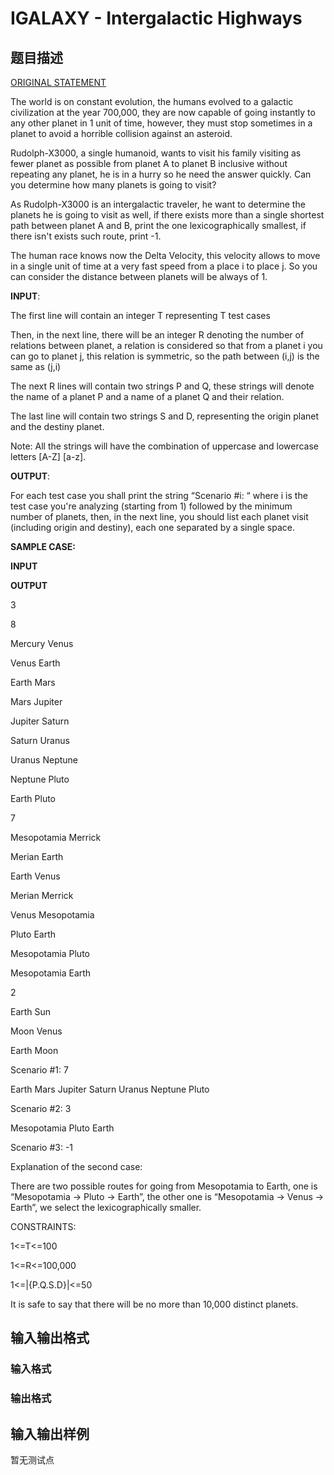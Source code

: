 # IGALAXY - Intergalactic Highways

## 题目描述

[](https://docs.google.com/open?id=0B9MWHgzm3i0ib3pPYzNZS0txVjA)

[ORIGINAL STATEMENT](https://docs.google.com/open?id=0B9MWHgzm3i0iMzk4UWFONk9uVkU)

The world is on constant evolution, the humans evolved to a galactic civilization at the year 700,000, they are now capable of going instantly to any other planet in 1 unit of time, however, they must stop sometimes in a planet to avoid a horrible collision against an asteroid.

Rudolph-X3000, a single humanoid, wants to visit his family visiting as fewer planet as possible from planet A to planet B inclusive without repeating any planet, he is in a hurry so he need the answer quickly. Can you determine how many planets is going to visit?

As Rudolph-X3000 is an intergalactic traveler, he want to determine the planets he is going to visit as well, if there exists more than a single shortest path between planet A and B, print the one lexicographically smallest, if there isn't exists such route, print -1.

The human race knows now the Delta Velocity, this velocity allows to move in a single unit of time at a very fast speed from a place i to place j. So you can consider the distance between planets will be always of 1.

**INPUT**:

The first line will contain an integer T representing T test cases

Then, in the next line, there will be an integer R denoting the number of relations between planet, a relation is considered so that from a planet i you can go to planet j, this relation is symmetric, so the path between (i,j) is the same as (j,i)

The next R lines will contain two strings P and Q, these strings will denote the name of a planet P and a name of a planet Q and their relation.

The last line will contain two strings S and D, representing the origin planet and the destiny planet.

Note: All the strings will have the combination of uppercase and lowercase letters \[A-Z\] \[a-z\].

**OUTPUT**:

For each test case you shall print the string “Scenario #i: “ where i is the test case you're analyzing (starting from 1) followed by the minimum number of planets, then, in the next line, you should list each planet visit (including origin and destiny), each one separated by a single space.

**SAMPLE CASE:**

**INPUT**

**OUTPUT**

3

8

Mercury Venus

Venus Earth

Earth Mars

Mars Jupiter

Jupiter Saturn

Saturn Uranus

Uranus Neptune

Neptune Pluto

Earth Pluto

7

Mesopotamia Merrick

Merian Earth

Earth Venus

Merian Merrick

Venus Mesopotamia

Pluto Earth

Mesopotamia Pluto

Mesopotamia Earth

2

Earth Sun

Moon Venus

Earth Moon

Scenario #1: 7

Earth Mars Jupiter Saturn Uranus Neptune Pluto

Scenario #2: 3

Mesopotamia Pluto Earth

Scenario #3: -1

Explanation of the second case:

There are two possible routes for going from Mesopotamia to Earth, one is “Mesopotamia → Pluto → Earth”, the other one is “Mesopotamia → Venus → Earth”, we select the lexicographically smaller.

CONSTRAINTS:

1<=T<=100

1<=R<=100,000

1<=|{P.Q.S.D}|<=50

It is safe to say that there will be no more than 10,000 distinct planets.

## 输入输出格式

### 输入格式

### 输出格式

## 输入输出样例

暂无测试点

